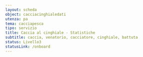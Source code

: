 ```yaml
---
layout: scheda
object: cacciacinghialedati
utenza: pa
tema: cacciapesca
tipo: servizio
title: Caccia al cinghiale - Statistiche
subtitle: caccia, venatorio, cacciatore, cinghiale, battuta
status: Livello3
statusLink: /onboard
---
```

